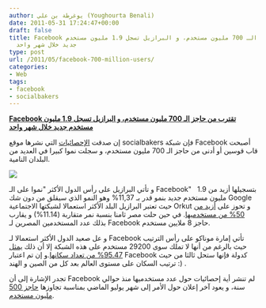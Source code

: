 ```yaml
---
author: يوغرطة بن علي (Youghourta Benali)
date: 2011-05-31 17:24:47+00:00
draft: false
title: Facebook تقترب من حاجز الـ 700 مليون مستخدم، و البرازيل تسجل 1.9 مليون مستخدم
  جديد خلال شهر واحد
type: post
url: /2011/05/facebook-700-million-users/
categories:
- Web
tags:
- facebook
- socialbakers
---
```


[**Facebook تقترب من حاجز الـ 700 مليون مستخدم، و البرازيل تسجل 1.9 مليون مستخدم جديد خلال شهر واحد**](https://www.it-scoop.com/2011/05/facebook-700-million-users/ )


إن صدقت [الإحصائيات](http://www.socialbakers.com/blog/171-facebook-is-globally-closing-in-to-700-million-users/) التي نشرها موقع socialbakers فإن شبكة Facebook أصبحت قاب قوسين أو أدنى من حاجز الـ 700 مليون مستخدم، و سجلت نموا كبيرا في العديد من البلدان النامية.

[![](https://www.it-scoop.com/wp-content/uploads/2011/05/facebook-top-may-2011.jpg)
](https://www.it-scoop.com/2011/05/facebook-700-million-users/ )

و تأتي البرازيل على رأس الدول الأكثر "نموا على الـ Facebook"   بتسجيلها أزيد من 1.9 مليون مستخدم جديد بنمو قدر بـ 11,37% وهو النمو الذي سيقلق من دون شك Google حيث تعتبر البرازيل البلد الأكثر استعمالا لشبكتها الاجتماعية Orkut و تحوز على [أزيد من 50% من مستخدميها](http://www.orkut.com/MembersAll). في حين حلت مصر ثامنا بنسبة نمر متقاربة (11.14%) و يقارب بذلك عدد المستخدمين المصرين لـ Facebook حاجز 8 ملايين مستخدم.

و عل صعيد الدول الأكثر استعمالا لـ Facebook تأتي إمارة موناكو على رأس الترتيب حيث بالرغم من أنها لا تملك سوى 29200 مستخدم على هذه الشبكة إلا أن ذلك [يمثل 95.47% من تعداد سكانها](http://www.socialbakers.com/blog/162-facebook-statistics-top-european-penetration/).و إن تم اعتبار Facebook كدولة فإنها ستحل ثالثا من حيث ترتيب السكان على مستوى العالم بعد كل من الصين و الهند :) .

تجدر الإشارة إلى أن Facebook لم تنشر أية إحصائيات حول عدد مستخدميها منذ حوالي سنة، و يعود آخر إعلان حول الأمر إلى شهر يوليو الماضي بمناسبة تجاوزها [حاجز 500 مليون مستخدم](../2010/07/facebook-500-million-2/).
